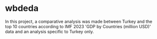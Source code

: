 # wbdeda
In this project, a comparative analysis was made between Turkey and the top 10 countries according to IMF 2023 'GDP by Countries (million USD)' data and an analysis specific to Turkey only.
